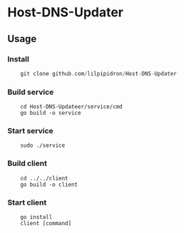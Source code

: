 # Host-DNS-Updater

## Usage

### Install
```go
    git clone github.com/lilpipidron/Host-DNS-Updater
```

### Build service
```
    cd Host-DNS-Updateer/service/cmd
    go build -o service
```

### Start service 
``` 
    sudo ./service
```

### Build client 
```
    cd ../../client
    go build -o client
```

### Start client
```
    go install
    client [command]
```